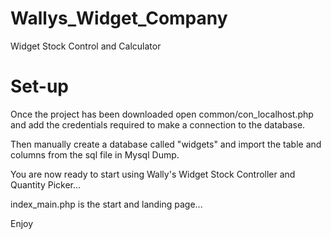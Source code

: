 Wallys_Widget_Company
=====================

Widget Stock Control  and Calculator

Set-up
======
Once the project has been downloaded open common/con_localhost.php and add the credentials required to make
a connection to the database.

Then manually create a database called "widgets" and import the table and columns from the sql file in Mysql Dump.


You are now ready to start using Wally's Widget Stock Controller and Quantity Picker...

index_main.php is the start and landing page...


Enjoy
